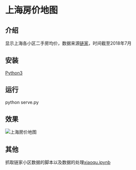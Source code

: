# 上海房价地图

## 介绍
显示上海各小区二手房均价，数据来源[链家](https://sh.lianjia.com/xiaoqu/)，时间截至2018年7月

## 安装
[Python3](http://www.runoob.com/python/python-install.html)

## 运行
python serve.py

## 效果
![上海房价地图](xiaoqu.gif)

## 其他
抓取链家小区数据的脚本以及数据的处理[xiaoqu.ipynb](xiaoqu.ipynb)




